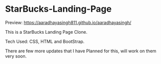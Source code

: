 # StarBucks-Landing-Page

Preview: https://aaradhayasingh811.github.io/aaradhayasingh/


This is a StarBucks Landing Page Clone.

Tech Used: CSS, HTML and BootStrap.

There are few more updates that I have Planned for this, will work on them very soon.

